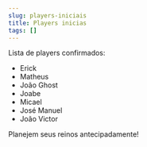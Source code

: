 ```yaml
---
slug: players-iniciais
title: Players inicias
tags: []
---
```


Lista de players confirmados:

- Erick
- Matheus
- João Ghost
- Joabe
- Micael
- José Manuel
- João Victor

Planejem seus reinos antecipadamente!